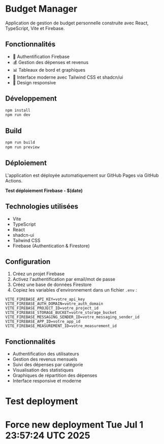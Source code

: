 # Budget Manager

Application de gestion de budget personnelle construite avec React, TypeScript, Vite et Firebase.

## Fonctionnalités

- 🔐 Authentification Firebase
- 💰 Gestion des dépenses et revenus
- 📊 Tableaux de bord et graphiques
- 🎨 Interface moderne avec Tailwind CSS et shadcn/ui
- 📱 Design responsive

## Développement

```bash
npm install
npm run dev
```

## Build

```bash
npm run build
npm run preview
```

## Déploiement

L'application est déployée automatiquement sur GitHub Pages via GitHub Actions.

**Test déploiement Firebase - $(date)**

## Technologies utilisées

- Vite
- TypeScript
- React
- shadcn-ui
- Tailwind CSS
- Firebase (Authentication & Firestore)

## Configuration

1. Créez un projet Firebase
2. Activez l'authentification par email/mot de passe
3. Créez une base de données Firestore
4. Copiez les variables d'environnement dans un fichier `.env` :
```
VITE_FIREBASE_API_KEY=votre_api_key
VITE_FIREBASE_AUTH_DOMAIN=votre_auth_domain
VITE_FIREBASE_PROJECT_ID=votre_project_id
VITE_FIREBASE_STORAGE_BUCKET=votre_storage_bucket
VITE_FIREBASE_MESSAGING_SENDER_ID=votre_messaging_sender_id
VITE_FIREBASE_APP_ID=votre_app_id
VITE_FIREBASE_MEASUREMENT_ID=votre_measurement_id
```

## Fonctionnalités

- Authentification des utilisateurs
- Gestion des revenus mensuels
- Suivi des dépenses par catégorie
- Visualisation des statistiques
- Graphiques de répartition des dépenses
- Interface responsive et moderne
# Test deployment
# Force new deployment Tue Jul  1 23:57:24 UTC 2025
